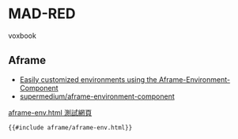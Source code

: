 # MAD-RED

voxbook


## Aframe

- [Easily customized environments using the Aframe-Environment-Component](https://blog.mozvr.com/aframe-environment-component/)
- [supermedium/aframe-environment-component](https://github.com/supermedium/aframe-environment-component)


[aframe-env.html 測試網頁](aframe/aframe-env.html)

```html
{{#include aframe/aframe-env.html}}
```